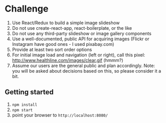 # Challenge

1. Use React/Redux to build a simple image slideshow
2. Do not use create-react-app, react-boilerplate, or the like
3. Do not use any third-party slideshow or image gallery components
4. Use a well-documented, public API for acquiring images (Flickr or Instagram have good ones - I used pixabay.com)
5. Provide at least two sort order options
6. For initial image load and navigation (left or right), call this pixel: http://www.healthline.com/images/clear.gif (hmmm?)
7. Assume our users are the general public and plan accordingly.  Note: you will be asked about decisions based on this, so please consider it a bit.

## Getting started
  1. ```npm install```
  2. ```npm start```
  3. point your browser to ```http://localhost:8080/```
